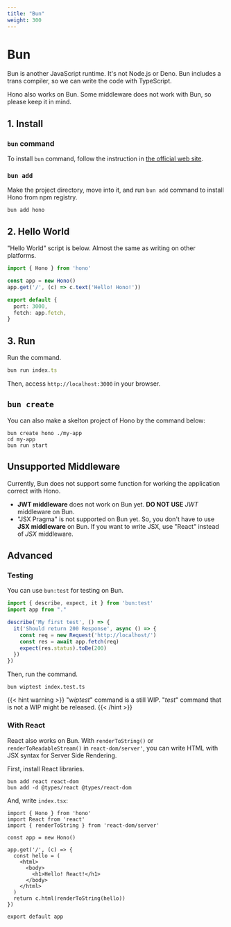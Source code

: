 ```yaml
---
title: "Bun"
weight: 300
---
```


# Bun

Bun is another JavaScript runtime. It's not Node.js or Deno. Bun includes a trans compiler, so we can write the code with TypeScript.

Hono also works on Bun. Some middleware does not work with Bun, so please keep it in mind.

## 1. Install

### `bun` command

To install `bun` command, follow the instruction in [the official web site](https://bun.sh).

### `bun add`

Make the project directory, move into it, and run `bun add` command to install Hono from npm registry.

```
bun add hono
```

## 2. Hello World

"Hello World" script is below. Almost the same as writing on other platforms.

```ts
import { Hono } from 'hono'

const app = new Hono()
app.get('/', (c) => c.text('Hello! Hono!'))

export default {
  port: 3000,
  fetch: app.fetch,
}
```

## 3. Run

Run the command.

```ts
bun run index.ts
```

Then, access `http://localhost:3000` in your browser.

## `bun create`

You can also make a skelton project of Hono by the command below:

```
bun create hono ./my-app
cd my-app
bun run start
```

## Unsupported Middleware

Currently, Bun does not support some function for working the application correct with Hono.

* **JWT middleware** does not work on Bun yet. **DO NOT USE** *JWT* middleware on Bun.
* "JSX Pragma" is not supported on Bun yet. So, you don't have to use **JSX middleware** on Bun. If you want to write JSX, use "React" instead of *JSX* middleware.

## Advanced

### Testing

You can use `bun:test` for testing on Bun.

```ts
import { describe, expect, it } from 'bun:test'
import app from "."

describe('My first test', () => {
  it('Should return 200 Response', async () => {
    const req = new Request('http://localhost/')
    const res = await app.fetch(req)
    expect(res.status).toBe(200)
  })
})
```

Then, run the command.

```
bun wiptest index.test.ts
```

{{< hint warning >}}
"*wiptest*" command is a still WIP. "*test*" command that is not a WIP might be released.
{{< /hint >}}

### With React

React also works on Bun.
With `renderToString()` or `renderToReadableStream()` in `react-dom/server'`, you can write HTML with JSX syntax for Server Side Rendering.

First, install React libraries.

```
bun add react react-dom
bun add -d @types/react @types/react-dom
```

And, write `index.tsx`:

```tsx
import { Hono } from 'hono'
import React from 'react'
import { renderToString } from 'react-dom/server'

const app = new Hono()

app.get('/', (c) => {
  const hello = (
    <html>
      <body>
        <h1>Hello! React!</h1>
      </body>
    </html>
  )
  return c.html(renderToString(hello))
})

export default app
```
